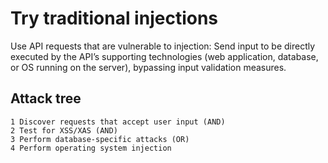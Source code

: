 # Try traditional injections

Use API requests that are vulnerable to injection: Send input to be directly executed by the API’s supporting 
technologies (web application, database, or OS running on the server), bypassing input validation measures.

## Attack tree

```text
1 Discover requests that accept user input (AND)
2 Test for XSS/XAS (AND)
3 Perform database-specific attacks (OR)
4 Perform operating system injection
```